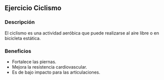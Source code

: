 ## Ejercicio Ciclismo

### Descripción
El ciclismo es una actividad aeróbica que puede realizarse al aire libre o en bicicleta estática.

### Beneficios
- Fortalece las piernas.
- Mejora la resistencia cardiovascular.
- Es de bajo impacto para las articulaciones.